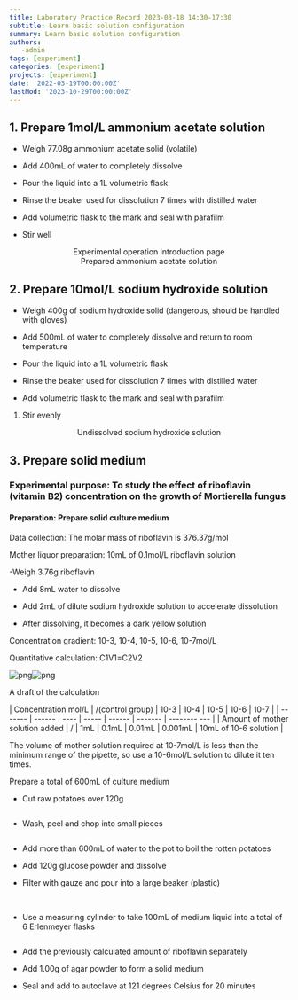 ```yaml
---
title: Laboratory Practice Record 2023-03-18 14:30-17:30
subtitle: Learn basic solution configuration
summary: Learn basic solution configuration
authors:
   -admin
tags: [experiment]
categories: [experiment]
projects: [experiment]
date: '2022-03-19T00:00:00Z'
lastMod: '2023-10-29T00:00:00Z'
---
```




## 1. Prepare 1mol/L ammonium acetate solution

- Weigh 77.08g ammonium acetate solid (volatile)

- Add 400mL of water to completely dissolve

- Pour the liquid into a 1L volumetric flask

- Rinse the beaker used for dissolution 7 times with distilled water

- Add volumetric flask to the mark and seal with parafilm

- Stir well

<img title="" src="318-1.png" alt="" data-align="center">

<center>Experimental operation introduction page</center>

<img title="" src="318-2.png" alt="" data-align="center">

<center>Prepared ammonium acetate solution</center>

## 2. Prepare 10mol/L sodium hydroxide solution

- Weigh 400g of sodium hydroxide solid (dangerous, should be handled with gloves)

- Add 500mL of water to completely dissolve and return to room temperature

- Pour the liquid into a 1L volumetric flask

- Rinse the beaker used for dissolution 7 times with distilled water

- Add volumetric flask to the mark and seal with parafilm
1. Stir evenly

<img title="" src="318-3.png" alt="" data-align="center">

<center>Undissolved sodium hydroxide solution</center>

## 3. Prepare solid medium

### Experimental purpose: To study the effect of riboflavin (vitamin B2) concentration on the growth of Mortierella fungus

#### Preparation: Prepare solid culture medium

Data collection: The molar mass of riboflavin is 376.37g/mol

Mother liquor preparation: 10mL of 0.1mol/L riboflavin solution

-Weigh 3.76g riboflavin

- Add 8mL water to dissolve

- Add 2mL of dilute sodium hydroxide solution to accelerate dissolution

- After dissolving, it becomes a dark yellow solution

Concentration gradient: 10-3, 10-4, 10-5, 10-6, 10-7mol/L

Quantitative calculation: C1V1=C2V2

![png](./318-4.png)![png](./318-5.png)

A draft of the calculation

| Concentration mol/L | /(control group) | 10-3 | 10-4 | 10-5 | 10-6 | 10-7 |
| ------- | ------ | ---- | ----- | ------ | ------- | -------- --- |
| Amount of mother solution added | / | 1mL | 0.1mL | 0.01mL | 0.001mL | 10mL of 10-6 solution |

The volume of mother solution required at 10-7mol/L is less than the minimum range of the pipette, so use a 10-6mol/L solution to dilute it ten times.

Prepare a total of 600mL of culture medium

- Cut raw potatoes over 120g

<img title="" src="318-6.png" alt="" data-align="center">


- Wash, peel and chop into small pieces

<img title="" src="318-7.png" alt="" data-align="center">


- Add more than 600mL of water to the pot to boil the rotten potatoes

- Add 120g glucose powder and dissolve

- Filter with gauze and pour into a large beaker (plastic)

<img title="" src="318-8.png" alt="" data-align="center">

<img title="" src="318-9.png" alt="" data-align="center">


- Use a measuring cylinder to take 100mL of medium liquid into a total of 6 Erlenmeyer flasks

<img title="" src="318-10.png" alt="" data-align="center">


- Add the previously calculated amount of riboflavin separately

- Add 1.00g of agar powder to form a solid medium

- Seal and add to autoclave at 121 degrees Celsius for 20 minutes